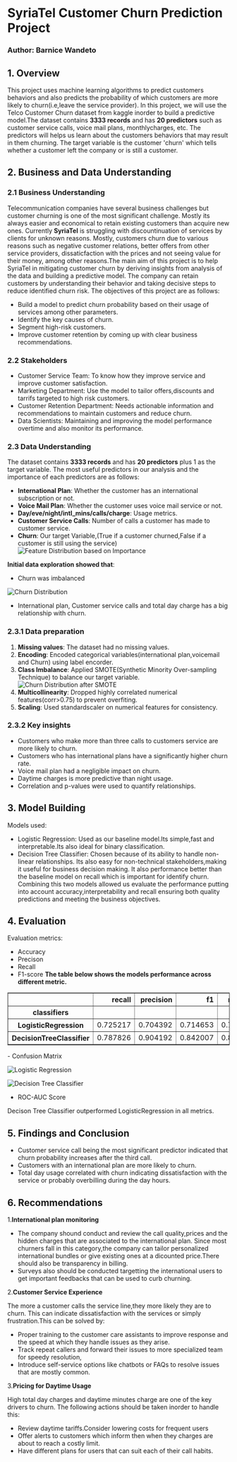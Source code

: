 # SyriaTel Customer Churn Prediction Project
### Author: Barnice Wandeto
## 1. Overview
This project uses machine learning algorithms to predict customers behaviors and also predicts the probability of which customers are more likely to churn(i.e,leave the service provider). In this project, we will use the Telco Customer Churn dataset from kaggle inorder to build a predictive model.The dataset contains **3333 records** and has **20 predictors** such as customer service calls, voice mail plans, monthlycharges, etc. The predictors will helps us learn about the customers behaviors that may result in them churning. The target variable is the customer 'churn' which tells whether a customer left the company or is still a customer. 
## 2. Business and Data Understanding
### 2.1 Business Understanding
Telecommunication companies have several business challenges but customer churning is one of the most significant challenge. Mostly its always easier and economical to retain existing customers than acquire new ones. Currently **SyriaTel** is struggling with discountinuation of services by clients for unknown reasons. Mostly, customers churn due to various reasons such as negative customer relations, better offers from other service providers, dissaticfaction with the prices and not seeing value for their money, among other reasons.The main aim of this project is to help SyriaTel in mitigating customer churn by deriving insights from analysis of the data and building a predictive model. The company can retain customers by understanding their behavior and taking decisive steps to reduce identified churn risk. The objectives of this project are as follows:
 - Build a model to predict churn probability based on their usage of services among other parameters.
 - Identify the key causes of churn.
 - Segment high-risk customers.
 - Improve customer retention by coming up with clear business recommendations.
### 2.2 Stakeholders
 - Customer Service Team: To know how they improve service and improve customer satisfaction.
 - Marketing Department: Use the model to tailor offers,discounts and tarrifs targeted to high risk customers.
 - Customer Retention Department: Needs actionable information and recommendations to maintain customers and reduce churn.
 - Data Scientists: Maintaining and improving the model performance overtime and also monitor its performance.
### 2.3 Data Understanding
The dataset contains **3333 records** and has **20 predictors** plus 1 as the target variable. The most useful predictors in our analysis and the importance of each predictors are as follows:
 - **International Plan**: Whether the customer has an international subscription or not.
 - **Voice Mail Plan**: Whether the customer uses voice mail service or not.
 - **Day/eve/night/intl_mins/calls/charge**: Usage metrics.
 - **Customer Service Calls**: Number of calls a customer has made to customer service.
 - **Churn**: Our target Variable,(True if a customer churned,False if a customer is still using the service)
  ![Feature Distribution based on Importance](image-2.png)


 **Initial data exploration showed that**:
  - Churn was imbalanced


  ![Churn Distribution](image-1.png)

  
  - International plan, Customer service calls and total day charge has a big relationship with churn.
### 2.3.1 Data preparation
  1. **Missing values**: The dataset had no missing values.
  2. **Encoding**: Encoded categorical variables(international plan,voicemail and Churn) using label encorder.
  3. **Class Imbalance**: Applied SMOTE(Synthetic Minority Over-sampling Technique) to balance our target variable.
  ![Churn Distribution after SMOTE](image.png)
  4. **Multicollinearity**: Dropped highly correlated numerical features(corr>0.75) to prevent overfiting.
  5. **Scaling**: Used standardscaler on numerical features for consistency.
### 2.3.2 Key insights
  - Customers who make more than three calls to customers service are more likely to churn.
  - Customers who has international plans have a significantly higher churn rate.
  - Voice mail plan had a negligible impact on churn.
  - Daytime charges is more predictive than night usage.
  - Correlation and p-values were used to quantify relationships.
## 3. Model Building
Models used:
  - Logistic Regression: Used as our baseline model.Its simple,fast and interpretable.Its also ideal for binary classification.
  - Decision Tree Classifier: Chosen because of its ability to handle non-linear relationships. Its also easy for non-technical stakeholders,making it useful for business decision making. It also performance better than the baseline model on recall which is important for identify churn.
Combining this two models allowed us evaluate the performance putting into account accuracy,interpretability and recall ensuring both quality predictions and meeting the business objectives.
## 4. Evaluation
Evaluation metrics:
  - Accuracy
  - Precison
  - Recall
  - F1-score
**The table below shows the models performance across different metric.**

<table border="1" class="dataframe">
  <thead>
    <tr style="text-align: right;">
      <th></th>
      <th>recall</th>
      <th>precision</th>
      <th>f1</th>
      <th>roc_auc</th>
    </tr>
    <tr>
      <th>classifiers</th>
      <th></th>
      <th></th>
      <th></th>
      <th></th>
    </tr>
  </thead>
  <tbody>
    <tr>
      <th>LogisticRegression</th>
      <td>0.725217</td>
      <td>0.704392</td>
      <td>0.714653</td>
      <td>0.780497</td>
    </tr>
    <tr>
      <th>DecisionTreeClassifier</th>
      <td>0.787826</td>
      <td>0.904192</td>
      <td>0.842007</td>
      <td>0.895135</td>
    </tr>
  </tbody>
</table>
</div>
  - Confusion Matrix


  ![Logistic Regression](image-3.png)


  ![Decision Tree Classifier](image-4.png)


  - ROC-AUC Score

Decison Tree Classifier outperformed LogisticRegression in all metrics.
## 5. Findings and Conclusion
  - Customer service call being the most significant predictor indicated that churn probability increases after the third call.
  - Customers with an international plan are more likely to churn.
  - Total day usage correlated with churn indicating dissatisfaction with the service or probably overbilling during the day hours.
## 6. Recommendations
1.**International plan monitoring**
   - The company shound conduct and review the call quality,prices and the hidden charges that are associated to the international plan. Since most churners fall in this category,the company can tailor  personalized international bundles or give existing ones at a dicounted price.There should also be transparency in billing.
   - Surveys also should be conducted targetting the international users to get important feedbacks that can be used to curb churning.

2.**Customer Service Experience**
  
  The more a customer calls the service line,they more likely they are to churn. This can indicate dissatisfaction with the services or simply frustration.This can be solved by:
   - Proper training to the customer care assistants to improve response and the speed at which they handle issues as they arise.
   - Track repeat callers and forward their issues to more specialized team for speedy resolution,
   - Introduce self-service options like chatbots or FAQs to resolve issues that are mostly common.

3.**Pricing for Daytime Usage**
  
  High total day charges and daytime minutes charge are one of the key drivers to churn. The following actions should be taken inorder to handle this:
   - Review daytime tariffs.Consider lowering costs for frequent users
   - Offer alerts to customers which inform then when they charges are about to reach a costly limit.
   - Have different plans for users that can suit each of their call habits.

